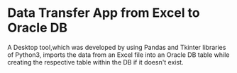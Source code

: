 # Data Transfer App from Excel to Oracle DB         
A Desktop tool,which was developed by using Pandas and Tkinter libraries of Python3, imports the data from an Excel file into an Oracle DB table while creating the respective table within the DB if it doesn't exist.
